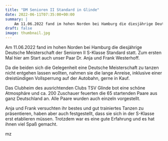 ```yaml
---
title: "DM Senioren II Standard in Glinde"
date: 2022-06-11T07:35:00+00:00
summary: |
    Am 11.06.2022 fand im hohen Norden bei Hamburg die diesjährige Deutsche Meisterschaft der Senioren II S-Klasse Standard statt. Zum ersten Mal hier am Start auch unser Paar Dr. Anja und Frank Westerhoff.
draft: false
image: thumbnail.jpg
---
```


Am 11.06.2022 fand im hohen Norden bei Hamburg die diesjährige Deutsche Meisterschaft der Senioren II S-Klasse Standard statt. Zum ersten Mal hier am Start auch unser Paar Dr. Anja und Frank Westerhoff.

Da die beiden sich die Gelegenheit eine Deutsche Meisterschaft zu tanzen nicht entgehen lassen wollten, nahmen sie die lange Anreise, inklusive einer dreistündigen Vollsperrung auf der Autobahn, gerne in Kauf.

Das Clubheim des ausrichtenden Clubs TSV Glinde bot eine schöne Atmosphäre und ca. 200 Zuschauer feuerten die 65 startenden Paare aus ganz Deutschland an. Alle Paare wurden auch einzeln vorgestellt.

Anja und Frank versuchten ihr bestes und gut trainiertes Tanzen zu präsentieren, haben aber auch festgestellt, dass sie sich in der S-Klasse erst etablieren müssen. Trotzdem war es eine gute Erfahrung und es hat ihnen viel Spaß gemacht.

mz


